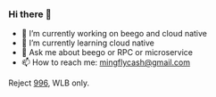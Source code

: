 ### Hi there 👋

- 🔭 I’m currently working on beego and cloud native
- 🌱 I’m currently learning cloud native
- 💬 Ask me about beego or RPC or microservice
- 📫 How to reach me: mingflycash@gmail.com

Reject [996](https://996.icu/#/en_US), WLB only.



<!--
**flycash/flycash** is a ✨ _special_ ✨ repository because its `README.md` (this file) appears on your GitHub profile.

Here are some ideas to get you started:
- 👯 I’m looking to collaborate on cloud native
- 🤔 I’m looking for help with cloud native

-->
